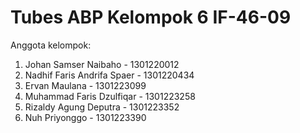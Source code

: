 # Tubes ABP Kelompok 6 IF-46-09

Anggota kelompok:
1. Johan Samser Naibaho - 1301220012
2. Nadhif Faris Andrifa Spaer - 1301220434
3. Ervan Maulana - 1301223099
4. Muhammad Faris Dzulfiqar - 1301223258
5. Rizaldy Agung Deputra - 1301223352
6. Nuh Priyonggo - 1301223390
